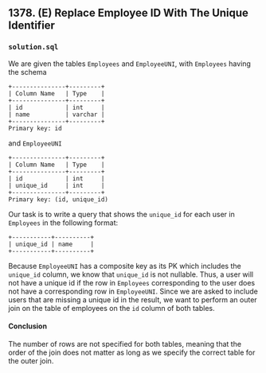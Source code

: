 ## 1378. (E) Replace Employee ID With The Unique Identifier

### `solution.sql`
We are given the tables `Employees` and `EmployeeUNI`, with `Employees` having the schema  

```text
+---------------+---------+
| Column Name   | Type    |
+---------------+---------+
| id            | int     |
| name          | varchar |
+---------------+---------+
Primary key: id
```

and `EmployeeUNI`  

```text
+---------------+---------+
| Column Name   | Type    |
+---------------+---------+
| id            | int     |
| unique_id     | int     |
+---------------+---------+
Primary key: (id, unique_id)
```

Our task is to write a query that shows the `unique_id` for each user in `Employees` in the following format:  

```text
+-----------+----------+
| unique_id | name     |
+-----------+----------+
```

Because `EmployeeUNI` has a composite key as its PK which includes the `unique_id` column, we know that `unique_id` is not nullable. Thus, a user will not have a unique id if the row in `Employees` corresponding to the user does not have a corresponding row in `EmployeeUNI`. Since we are asked to include users that are missing a unique id in the result, we want to perform an outer join on the table of employees on the `id` column of both tables.  

#### Conclusion
The number of rows are not specified for both tables, meaning that the order of the join does not matter as long as we specify the correct table for the outer join.  
  

